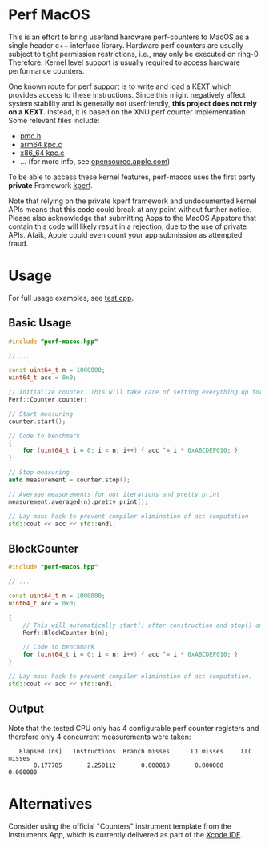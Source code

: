 # Perf MacOS

This is an effort to bring userland hardware perf-counters to MacOS as a single header c++ interface library. Hardware
perf counters are usually subject to tight permission restrictions, i.e., may only be executed on ring-0. Therefore,
Kernel level support is usually required to access hardware performance counters.

One known route for perf support is to write and load a KEXT which provides access to these instructions. Since this
might negatively affect system stability and is generally not userfriendly, **this project does not rely on a KEXT.**
Instead, it is based on the XNU perf counter implementation. Some relevant files
include:

* [pmc.h](https://opensource.apple.com/source/xnu/xnu-2050.18.24/osfmk/pmc/pmc.h.auto.html).
* [arm64 kpc.c](https://opensource.apple.com/source/xnu/xnu-4570.1.46/osfmk/arm64/kpc.c.auto.html)
* [x86_64 kpc.c](https://opensource.apple.com/source/xnu/xnu-4570.1.46/osfmk/x86_64/kpc_x86.c.auto.html)
* ... (for more info, see [opensource.apple.com](https://opensource.apple.com/))

To be able to access these kernel features, perf-macos uses the first party **private**
Framework [kperf](http://newosxbook.com/src.jl?tree=xnu&file=/osfmk/kperf/kperf.h).

Note that relying on the private kperf framework and undocumented kernel APIs means that this code could break at any
point without further notice. Please also acknowledge that submitting Apps to
the MacOS Appstore that contain this code will likely result in a rejection,
due to the use of private APIs. Afaik, Apple could even count your app
submission as attempted fraud.

# Usage

For full usage examples, see
[test.cpp](https://github.com/DominikHorn/perf-macos/blob/main/test.cpp).

## Basic Usage

```c++
#include "perf-macos.hpp"

// ...

const uint64_t n = 1000000;
uint64_t acc = 0x0;

// Initialize counter. This will take care of setting everything up for perf measurements
Perf::Counter counter;

// Start measuring
counter.start();

// Code to benchmark
{
    for (uint64_t i = 0; i < n; i++) { acc ^= i * 0xABCDEF010; }
}

// Stop measuring
auto measurement = counter.stop();

// Average measurements for our iterations and pretty print
measurement.averaged(n).pretty_print();

// Lay mans hack to prevent compiler elimination of acc computation
std::cout << acc << std::endl;
```

## BlockCounter

```c++
#include "perf-macos.hpp"

// ...

const uint64_t n = 1000000;
uint64_t acc = 0x0;

{
    // This will automatically start() after construction and stop() on destruction
    Perf::BlockCounter b(n);

    // Code to benchmark
    for (uint64_t i = 0; i < n; i++) { acc ^= i * 0xABCDEF010; }
}

// Lay mans hack to prevent compiler elimination of acc computation.
std::cout << acc << std::endl;
```

## Output

Note that the tested CPU only has 4 configurable perf counter registers and therefore only 4 concurrent measurements
were taken:

```
   Elapsed [ns]   Instructions  Branch misses      L1 misses     LLC misses
       0.177785       2.250112       0.000010       0.000000       0.000000
```

# Alternatives

Consider using the official "Counters" instrument template from the Instruments App, which is currently delivered as
part of the [Xcode IDE](https://developer.apple.com/xcode/features/).


